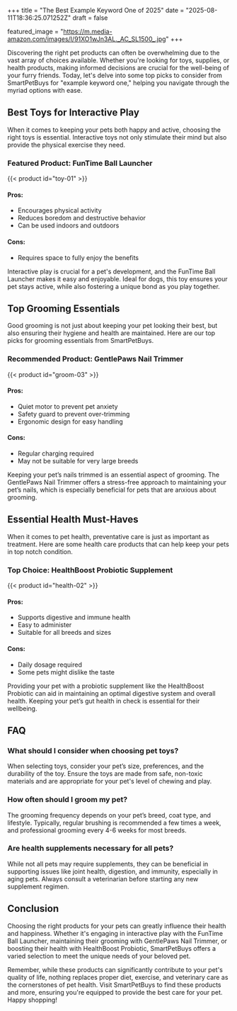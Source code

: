 +++
title = "The Best Example Keyword One of 2025"
date = "2025-08-11T18:36:25.071252Z"
draft = false

featured_image = "https://m.media-amazon.com/images/I/91XO1wJn3AL._AC_SL1500_.jpg"
+++

Discovering the right pet products can often be overwhelming due to the vast array of choices available. Whether you're looking for toys, supplies, or health products, making informed decisions are crucial for the well-being of your furry friends. Today, let's delve into some top picks to consider from SmartPetBuys for "example keyword one," helping you navigate through the myriad options with ease.

## Best Toys for Interactive Play

When it comes to keeping your pets both happy and active, choosing the right toys is essential. Interactive toys not only stimulate their mind but also provide the physical exercise they need.

### Featured Product: FunTime Ball Launcher

{{< product id="toy-01" >}}

#### Pros:
- Encourages physical activity
- Reduces boredom and destructive behavior
- Can be used indoors and outdoors

#### Cons:
- Requires space to fully enjoy the benefits

Interactive play is crucial for a pet's development, and the FunTime Ball Launcher makes it easy and enjoyable. Ideal for dogs, this toy ensures your pet stays active, while also fostering a unique bond as you play together.

## Top Grooming Essentials

Good grooming is not just about keeping your pet looking their best, but also ensuring their hygiene and health are maintained. Here are our top picks for grooming essentials from SmartPetBuys.

### Recommended Product: GentlePaws Nail Trimmer

{{< product id="groom-03" >}}

#### Pros:
- Quiet motor to prevent pet anxiety
- Safety guard to prevent over-trimming
- Ergonomic design for easy handling

#### Cons:
- Regular charging required
- May not be suitable for very large breeds

Keeping your pet’s nails trimmed is an essential aspect of grooming. The GentlePaws Nail Trimmer offers a stress-free approach to maintaining your pet’s nails, which is especially beneficial for pets that are anxious about grooming.

## Essential Health Must-Haves

When it comes to pet health, preventative care is just as important as treatment. Here are some health care products that can help keep your pets in top notch condition.

### Top Choice: HealthBoost Probiotic Supplement

{{< product id="health-02" >}}

#### Pros:
- Supports digestive and immune health
- Easy to administer
- Suitable for all breeds and sizes

#### Cons:
- Daily dosage required
- Some pets might dislike the taste

Providing your pet with a probiotic supplement like the HealthBoost Probiotic can aid in maintaining an optimal digestive system and overall health. Keeping your pet’s gut health in check is essential for their wellbeing.

## FAQ

### What should I consider when choosing pet toys?

When selecting toys, consider your pet’s size, preferences, and the durability of the toy. Ensure the toys are made from safe, non-toxic materials and are appropriate for your pet's level of chewing and play.

### How often should I groom my pet?

The grooming frequency depends on your pet’s breed, coat type, and lifestyle. Typically, regular brushing is recommended a few times a week, and professional grooming every 4-6 weeks for most breeds.

### Are health supplements necessary for all pets?

While not all pets may require supplements, they can be beneficial in supporting issues like joint health, digestion, and immunity, especially in aging pets. Always consult a veterinarian before starting any new supplement regimen.

## Conclusion

Choosing the right products for your pets can greatly influence their health and happiness. Whether it's engaging in interactive play with the FunTime Ball Launcher, maintaining their grooming with GentlePaws Nail Trimmer, or boosting their health with HealthBoost Probiotic, SmartPetBuys offers a varied selection to meet the unique needs of your beloved pet.

Remember, while these products can significantly contribute to your pet's quality of life, nothing replaces proper diet, exercise, and veterinary care as the cornerstones of pet health. Visit SmartPetBuys to find these products and more, ensuring you're equipped to provide the best care for your pet. Happy shopping!